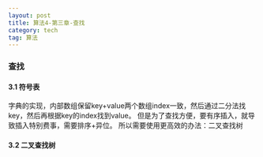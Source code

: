 ```yaml
---
layout: post
title: 算法4-第三章-查找
category: tech
tag: 算法
---
```


### 查找

#### 3.1 符号表

字典的实现，内部数组保留key+value两个数组index一致，然后通过二分法找key，然后再根据key的index找到value。
但是为了查找方便，要有序插入，就导致插入特别费事，需要排序+异位。
所以需要使用更高效的办法：二叉查找树

#### 3.2 二叉查找树